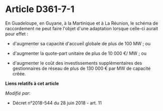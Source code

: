 # Article D361-7-1

En Guadeloupe, en Guyane, à la Martinique et à La Réunion, le schéma de raccordement ne peut faire l'objet d'une adaptation
lorsque celle-ci aurait pour effet :

- d'augmenter sa capacité d'accueil globale de plus de 100 MW ; ou

- d'augmenter la quote-part unitaire de plus de 10 000 €/ MW ; ou

- d'augmenter le coût des investissements supplémentaires des gestionnaires de réseau de plus de 130 000 € par MW de capacité
créée.

**Liens relatifs à cet article**

_Modifié par_:

  - Décret n°2018-544 du 28 juin 2018 - art. 11
